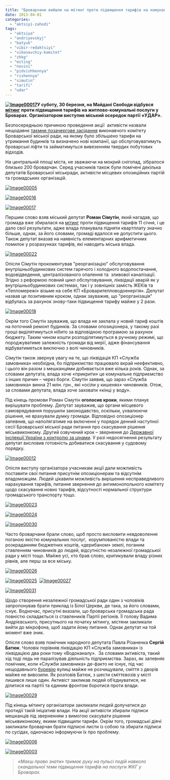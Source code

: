 ```yaml
---
title: "Броварчани вийшли на мітинг проти підвищення тарифів на комунальні послуги"
date: 2013-04-01
categories: 
  - "aktsiyi-zahodi"
tags: 
  - "aktsiya"
  - "andriyevskyj"
  - "batyuk"
  - "vibir-redaktsiyi"
  - "vikonavchiy-komitet"
  - "zhkg"
  - "miting"
  - "novini"
  - "pidvishhennya"
  - "rishennya"
  - "simutin"
  - "tarifi"
  - "udar"
---
```


**[![Image00017](https://mpz.brovary.org/wp-content/uploads/2013/04/Image00017.jpg)](https://mpz.brovary.org/wp-content/uploads/2013/04/Image00017.jpg)У суботу, 30 березня, на Майдані Свободи відбувся** [**мітинг**](https://mpz.brovary.org/brovarchani-viydut-na-maydan-svobodi-proti-pidvishhennya-tarifiv-na-bezdiyalnist-vladi/) **проти підвищення тарифів на житлово-комунальні послуги у Броварах. Організатором виступив міський осередок партії «УДАР».** 

Безпосередньою причиною проведення акції  активісти назвали нещодавнє [таємне позачергове засідання](https://mpz.brovary.org/brovarska-vlada-tayemno-pidvishhila-tarifi-na-zhkg/) виконавчого комітету Броварської міської ради, на якому було збільшено тарифи на утримання будинків та визначено нові компанії, що обслуговуватимуть броварські ліфти та займатимуться вивезенням твердих побутових відходів.

На центральній площі міста, не зважаючи на мокрий снігопад, зібралося близько 200 броварчан. Серед учасників також були помічені декілька депутатів Броварської міськради, активісти місцевих опозиційних партій та громадських організацій.

[![Image00005](https://mpz.brovary.org/wp-content/uploads/2013/04/Image00005.jpg)](https://mpz.brovary.org/wp-content/uploads/2013/04/Image00005.jpg)

[![Image00016](https://mpz.brovary.org/wp-content/uploads/2013/04/Image00016.jpg)](https://mpz.brovary.org/wp-content/uploads/2013/04/Image00016.jpg)

[![Image00017](https://mpz.brovary.org/wp-content/uploads/2013/04/Image00017.jpg)](https://mpz.brovary.org/wp-content/uploads/2013/04/Image00017.jpg)

Першим слово взяв міський депутат **Роман Сімутін**, який нагадав, що громада вже збиралася на [мітинг](https://mpz.brovary.org/brovarchani-ne-hochut-podarunkiv-vid-zlogo-dida-moroza-u-viglyadi-zrostannya-tarifiv/) проти підвищення тарифів 11 січня, і це дало свої результати, адже влада планувала підняти квартплату значно більше, однак, за його словами, громаді вдалося не допустити цього. Також депутат вказав на наявність елементарних арифметичних помилок у розрахунках тарифів, які наводить міська влада.

[![Image00022](https://mpz.brovary.org/wp-content/uploads/2013/04/Image00022.jpg)](https://mpz.brovary.org/wp-content/uploads/2013/04/Image00022.jpg)

Опісля Сімутін прокоментував "реорганізацію" обслуговування внутрішньобудинкових систем гарячого і холодного водопостачання, водовідведення, централізованого опалення та  зливової каналізації. Згідно з реформою повний цикл обслуговування, ліквідації аварій як у внутрішньобудинкових системах, так і у зовнішніх замість ЖЕКів та «Тепломережі» візьме на себе КП «Броваритепловодоенергія». Депутат назвав це позитивним кроком, однак зауважив, що "реорганізація" відбулась за рахунок знову-таки підвищення тарифу майже у 2 рази.

[![Image00018](https://mpz.brovary.org/wp-content/uploads/2013/04/Image00018.jpg)](https://mpz.brovary.org/wp-content/uploads/2013/04/Image00018.jpg)

Окрім того Сімутін зауважив, що влада не заклала у новий тариф коштів на поточний ремонт будинків. За словами опозиціонера, у такому разі гроші виділятимуться нібито за відповідною програмою за рахунок бюджету. Таким чином кошти розподілятимуться в ручному режимі, що породжуватиме залежність громади від мерії, адже фінансування відбуватиметься виключно з волі чиновників.

Сімутін також звернув увагу на те, що ліквідація КП «Служба замовника» необхідна, бо підприємство працювало вкрай неефективно, і цього він разом з мешканцями добивається вже кілька років. Однак, за словами депутата, влада хоче «прикрити» це комунальне підприємство з інших причин – через борги. Сімутін заявив, що зараз «Служба замовника» винна 21 млн. грн., які «осіли у кишенях» чиновників. Отож, за словами депутата, влада хоче заховати «кінці у воду».

Під кінець промови Роман Сімутін **оголосив кроки**, якими планує вирішувати проблему. Депутат зауважив, що органи місцевого самоврядування порушили законодавство, оскільки, ухвалюючи рішення, не врахували думку громади. Відповідно опозиціонер запевнив, що наполягатиме на включенні у порядок денний наступної сесії Броварської міської ради питання про скасування рішення міськвиконкому. Другий озвучений крок – звернення до [Державної інспекції України з контролю за цінами](http://dci.gov.ua/). У разі недосягнення результату депутат висловив готовність добиватися скасування у судовому порядку.

[![Image00012](https://mpz.brovary.org/wp-content/uploads/2013/04/Image00012.jpg)](https://mpz.brovary.org/wp-content/uploads/2013/04/Image00012.jpg)

Опісля виступу організатора учасникам акції дали можливість поставити свої питання присутнім опозиціонерам та відсутнім владоможцям. Людей цікавили можливість вирішення несправедливого нарахування тарифів, питання звернення до антимонопольного комітету щодо скасування нових тарифів, відсутності нормальної структури громадського транспорту тощо.

[![Image00023](https://mpz.brovary.org/wp-content/uploads/2013/04/Image00023.jpg)](https://mpz.brovary.org/wp-content/uploads/2013/04/Image00023.jpg)

[![Image00024](https://mpz.brovary.org/wp-content/uploads/2013/04/Image00024.jpg)](https://mpz.brovary.org/wp-content/uploads/2013/04/Image00024.jpg)

[![Image00030](https://mpz.brovary.org/wp-content/uploads/2013/04/Image00030.jpg)](https://mpz.brovary.org/wp-content/uploads/2013/04/Image00030.jpg)

Часто броварчани брали слово, щоб просто висловити невдоволення поганою якістю комунальних послуг,  корумпованістю влади та розкраданням бюджетних коштів, «дерибаном» землі, поганим ставленням чиновників до людей, відсутністю незалежної громадської ради у місті тощо. Майже усі, хто брав слово, критикували владу різних рівнів, але перш за все міську.

[![Image00026](https://mpz.brovary.org/wp-content/uploads/2013/04/Image00026.jpg)](https://mpz.brovary.org/wp-content/uploads/2013/04/Image00026.jpg)

[![Image00025](https://mpz.brovary.org/wp-content/uploads/2013/04/Image00025.jpg)](https://mpz.brovary.org/wp-content/uploads/2013/04/Image00025.jpg)  [![Image00027](https://mpz.brovary.org/wp-content/uploads/2013/04/Image00027.jpg)](https://mpz.brovary.org/wp-content/uploads/2013/04/Image00027.jpg)

[![Image00031](https://mpz.brovary.org/wp-content/uploads/2013/04/Image00031.jpg)](https://mpz.brovary.org/wp-content/uploads/2013/04/Image00031.jpg)

Щодо створення незалежної громадської ради один з чоловіків запропонував брати приклад із Білої Церкви, де така, за його словами, існує. Водночас, присутні вказали, що броварська громадська рада повністю складається із ставлеників Партії регіонів. Її голову Вадима Андрієвського, присутнього на початку мітингу, містяни закликали вийти до мікрофона, щоб задати йому питання. Однак депутат на той момент вже зник.

Опісля слово взяв помічник народного депутата Павла Різаненка **Сергій Батюк**. Чоловік порівняв ліквідацію КП «Служба замовника» із ліквідацією два роки тому «Водоканалу».  За словами активіста, такий хід тоді ледь не паралізував діяльність підприємства. Зараз, як запевняє помічник, коли «Служби замовника» де-факто не існує, під час нещодавнього [буревію](pravo-znaty.org.ua/brovarchani-viyshli-na-borotbu-zi-snigovoyu-stihiyeyu-foto/) вулиці майже не розчищували, сміття з дворів майже не вивозили. Як розповів Батюк, з шести сміттєвозів у місті лишився лише один. Активіст закликав людей об’єднуватися, не ділитися на партії та єдиним фронтом боротися проти влади.

[![Image00029](https://mpz.brovary.org/wp-content/uploads/2013/04/Image00029.jpg)](https://mpz.brovary.org/wp-content/uploads/2013/04/Image00029.jpg)

Під кінець мітингу організатори закликали людей долучатися до протидії такій ініціативі влади. На акції активісти збирали підписи мешканців під зверненням з вимогою скасувати рішення міськвиконкому, якими підвищили тарифи. Окрім того, громадські діячі закликали броварчан брати підписні листи із собою та збирати підписи по сусідах, одночасно інформуючи їх про проблему.

[![Image00006](https://mpz.brovary.org/wp-content/uploads/2013/04/Image00006.jpg)](https://mpz.brovary.org/wp-content/uploads/2013/04/Image00006.jpg)

[![Image00003](https://mpz.brovary.org/wp-content/uploads/2013/04/Image00003.jpg)](https://mpz.brovary.org/wp-content/uploads/2013/04/Image00003.jpg)

> _«Маєш право знати» тримає руку на пульсі подій навколо скандальної теми підвищення тарифів на послуги ЖКГ у Броварах._
